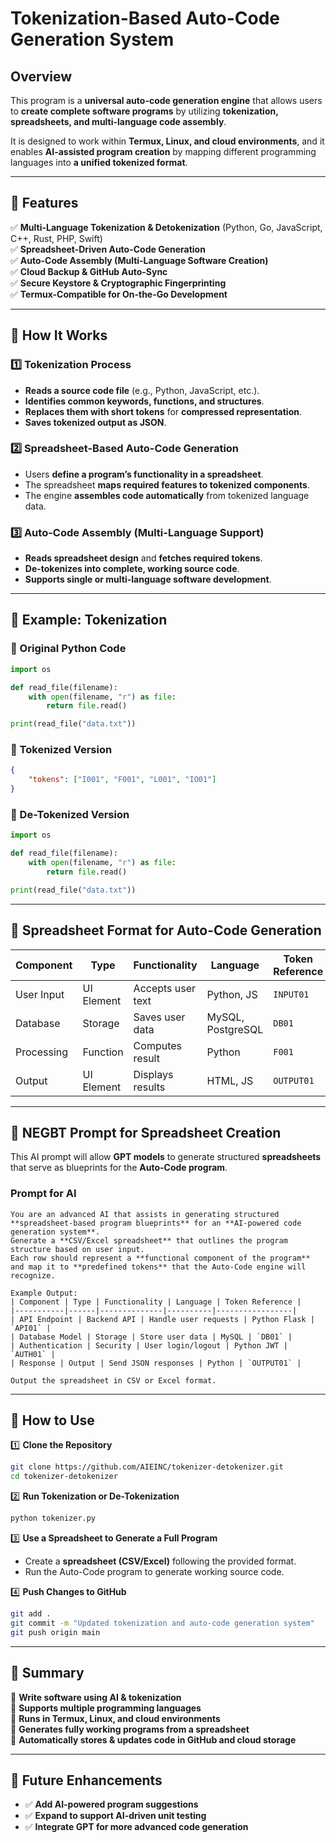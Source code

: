 # Tokenization-Based Auto-Code Generation System

## Overview
This program is a **universal auto-code generation engine** that allows users to **create complete software programs** by utilizing **tokenization, spreadsheets, and multi-language code assembly**.

It is designed to work within **Termux, Linux, and cloud environments**, and it enables **AI-assisted program creation** by mapping different programming languages into **a unified tokenized format**.

---

## 🚀 Features
✅ **Multi-Language Tokenization & Detokenization** (Python, Go, JavaScript, C++, Rust, PHP, Swift)  
✅ **Spreadsheet-Driven Auto-Code Generation**  
✅ **Auto-Code Assembly (Multi-Language Software Creation)**  
✅ **Cloud Backup & GitHub Auto-Sync**  
✅ **Secure Keystore & Cryptographic Fingerprinting**  
✅ **Termux-Compatible for On-the-Go Development**  

---

## 📌 How It Works

### 1️⃣ Tokenization Process
- **Reads a source code file** (e.g., Python, JavaScript, etc.).
- **Identifies common keywords, functions, and structures**.
- **Replaces them with short tokens** for **compressed representation**.
- **Saves tokenized output as JSON**.

### 2️⃣ Spreadsheet-Based Auto-Code Generation
- Users **define a program’s functionality in a spreadsheet**.
- The spreadsheet **maps required features to tokenized components**.
- The engine **assembles code automatically** from tokenized language data.

### 3️⃣ Auto-Code Assembly (Multi-Language Support)
- **Reads spreadsheet design** and **fetches required tokens**.
- **De-tokenizes into complete, working source code**.
- **Supports single or multi-language software development**.

---

## 📌 Example: Tokenization

### 🚀 Original Python Code
```python
import os

def read_file(filename):
    with open(filename, "r") as file:
        return file.read()

print(read_file("data.txt"))
```

### 🎯 Tokenized Version
```json
{
    "tokens": ["I001", "F001", "L001", "IO01"]
}
```

### 🔄 De-Tokenized Version
```python
import os

def read_file(filename):
    with open(filename, "r") as file:
        return file.read()

print(read_file("data.txt"))
```

---

## 📌 Spreadsheet Format for Auto-Code Generation
| **Component**  | **Type**      | **Functionality** | **Language** | **Token Reference** |
|---------------|--------------|------------------|--------------|--------------------|
| User Input   | UI Element   | Accepts user text | Python, JS   | `INPUT01` |
| Database     | Storage      | Saves user data   | MySQL, PostgreSQL | `DB01` |
| Processing   | Function     | Computes result   | Python       | `F001` |
| Output       | UI Element   | Displays results  | HTML, JS     | `OUTPUT01` |

---

## 📌 NEGBT Prompt for Spreadsheet Creation

This AI prompt will allow **GPT models** to generate structured **spreadsheets** that serve as blueprints for the **Auto-Code program**.

### **Prompt for AI**
```
You are an advanced AI that assists in generating structured **spreadsheet-based program blueprints** for an **AI-powered code generation system**.
Generate a **CSV/Excel spreadsheet** that outlines the program structure based on user input.
Each row should represent a **functional component of the program** and map it to **predefined tokens** that the Auto-Code engine will recognize.

Example Output:
| Component | Type | Functionality | Language | Token Reference |
|-----------|------|--------------|----------|-----------------|
| API Endpoint | Backend API | Handle user requests | Python Flask | `API01` |
| Database Model | Storage | Store user data | MySQL | `DB01` |
| Authentication | Security | User login/logout | Python JWT | `AUTH01` |
| Response | Output | Send JSON responses | Python | `OUTPUT01` |

Output the spreadsheet in CSV or Excel format.
```
---

## 📌 How to Use
1️⃣ **Clone the Repository**
```bash
git clone https://github.com/AIEINC/tokenizer-detokenizer.git
cd tokenizer-detokenizer
```

2️⃣ **Run Tokenization or De-Tokenization**
```bash
python tokenizer.py
```

3️⃣ **Use a Spreadsheet to Generate a Full Program**
- Create a **spreadsheet (CSV/Excel)** following the provided format.
- Run the Auto-Code program to generate working source code.

4️⃣ **Push Changes to GitHub**
```bash
git add .
git commit -m "Updated tokenization and auto-code generation system"
git push origin main
```

---

## 📌 Summary
🚀 **Write software using AI & tokenization**  
🚀 **Supports multiple programming languages**  
🚀 **Runs in Termux, Linux, and cloud environments**  
🚀 **Generates fully working programs from a spreadsheet**  
🚀 **Automatically stores & updates code in GitHub and cloud storage**  

---

## 📌 Future Enhancements
- ✅ **Add AI-powered program suggestions**  
- ✅ **Expand to support AI-driven unit testing**  
- ✅ **Integrate GPT for more advanced code generation**  
